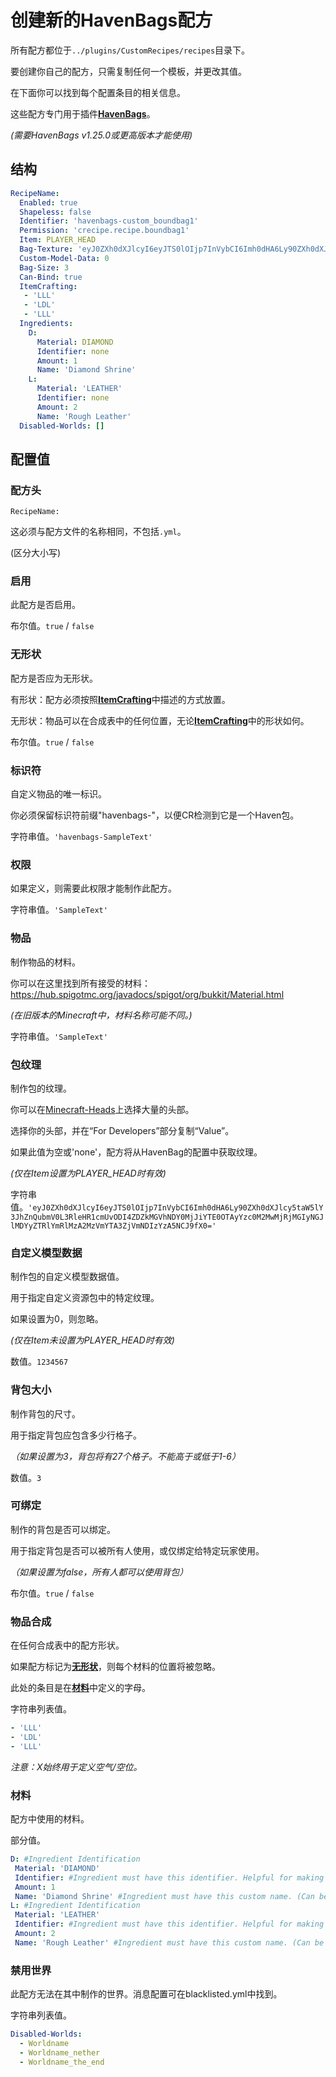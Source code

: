 # 创建新的HavenBags配方
所有配方都位于`../plugins/CustomRecipes/recipes`目录下。

要创建你自己的配方，只需复制任何一个模板，并更改其值。

在下面你可以找到每个配置条目的相关信息。

这些配方专门用于插件[**HavenBags**](https://www.spigotmc.org/resources/havenbags-shulker-like-player-bound-bags-1-17-1-21-1.110420/)。

*(需要HavenBags v1.25.0或更高版本才能使用)*

## 结构
```yaml
RecipeName: 
  Enabled: true
  Shapeless: false
  Identifier: 'havenbags-custom_boundbag1'
  Permission: 'crecipe.recipe.boundbag1'
  Item: PLAYER_HEAD
  Bag-Texture: 'eyJ0ZXh0dXJlcyI6eyJTS0lOIjp7InVybCI6Imh0dHA6Ly90ZXh0dXJlcy5taW5lY3JhZnQubmV0L3RleHR1cmUvNGNiM2FjZGMxMWNhNzQ3YmY3MTBlNTlmNGM4ZTliM2Q5NDlmZGQzNjRjNjg2OTgzMWNhODc4ZjA3NjNkMTc4NyJ9fX0='
  Custom-Model-Data: 0
  Bag-Size: 3
  Can-Bind: true
  ItemCrafting:
   - 'LLL'
   - 'LDL'
   - 'LLL'
  Ingredients:
    D:
      Material: DIAMOND
      Identifier: none
      Amount: 1
      Name: 'Diamond Shrine'
    L:
      Material: 'LEATHER'
      Identifier: none
      Amount: 2
      Name: 'Rough Leather'
  Disabled-Worlds: []
```

## 配置值

### 配方头
`RecipeName:`

这必须与配方文件的名称相同，不包括`.yml`。

(区分大小写)

### 启用
此配方是否启用。

布尔值。`true` / `false`

### 无形状
配方是否应为无形状。

有形状：配方必须按照[**ItemCrafting**](https://github.com/mehboss/CustomRecipes/wiki/HavenBags-Recipes#itemcrafting)中描述的方式放置。

无形状：物品可以在合成表中的任何位置，无论[**ItemCrafting**](https://github.com/mehboss/CustomRecipes/wiki/HavenBags-Recipes#itemcrafting)中的形状如何。

布尔值。`true` / `false`

### 标识符
自定义物品的唯一标识。

你必须保留标识符前缀"havenbags-"，以便CR检测到它是一个Haven包。

字符串值。`'havenbags-SampleText'`

### 权限
如果定义，则需要此权限才能制作此配方。

字符串值。`'SampleText'`

### 物品
制作物品的材料。

你可以在这里找到所有接受的材料：https://hub.spigotmc.org/javadocs/spigot/org/bukkit/Material.html

*(在旧版本的Minecraft中，材料名称可能不同。)*

字符串值。`'SampleText'`

### 包纹理
制作包的纹理。

你可以在[Minecraft-Heads](https://minecraft-heads.com/custom-heads)上选择大量的头部。

选择你的头部，并在“For Developers”部分复制“Value”。

如果此值为空或'none'，配方将从HavenBag的配置中获取纹理。

*(仅在Item设置为PLAYER_HEAD时有效)*

字符串值。`'eyJ0ZXh0dXJlcyI6eyJTS0lOIjp7InVybCI6Imh0dHA6Ly90ZXh0dXJlcy5taW5lY3JhZnQubmV0L3RleHR1cmUvODI4ZDZkMGVhNDY0MjJiYTE0OTAyYzc0M2MwMjRjMGIyNGJlMDYyZTRlYmRlMzA2MzVmYTA3ZjVmNDIzYzA5NCJ9fX0='`

### 自定义模型数据
制作包的自定义模型数据值。

用于指定自定义资源包中的特定纹理。

如果设置为0，则忽略。

*(仅在Item未设置为PLAYER_HEAD时有效)*

数值。`1234567`

### 背包大小
制作背包的尺寸。

用于指定背包应包含多少行格子。

*（如果设置为3，背包将有27个格子。不能高于或低于1-6）*

数值。`3`

### 可绑定
制作的背包是否可以绑定。

用于指定背包是否可以被所有人使用，或仅绑定给特定玩家使用。

*（如果设置为false，所有人都可以使用背包）*

布尔值。`true` / `false`

### 物品合成
在任何合成表中的配方形状。

如果配方标记为[**无形状**](https://github.com/mehboss/CustomRecipes/wiki/HavenBags-Recipes#shapeless)，则每个材料的位置将被忽略。

此处的条目是在[**材料**](https://github.com/mehboss/CustomRecipes/wiki/HavenBags-Recipes#ingredients)中定义的字母。

字符串列表值。
```yaml
- 'LLL'
- 'LDL'
- 'LLL'
```
*注意：X始终用于定义空气/空位。*

### 材料
配方中使用的材料。

部分值。
```yaml
D: #Ingredient Identification
 Material: 'DIAMOND'
 Identifier: #Ingredient must have this identifier. Helpful for making custom items craft more custom items. Overrides name. (Can be left empty to ignore)
 Amount: 1
 Name: 'Diamond Shrine' #Ingredient must have this custom name. (Can be left empty to ignore)
L: #Ingredient Identification
 Material: 'LEATHER'
 Identifier: #Ingredient must have this identifier. Helpful for making custom items craft more custom items. Overrides name. (Can be left empty to ignore)
 Amount: 2
 Name: 'Rough Leather' #Ingredient must have this custom name. (Can be left empty to ignore)
```

### 禁用世界
此配方无法在其中制作的世界。消息配置可在blacklisted.yml中找到。

字符串列表值。
```yml
Disabled-Worlds:
  - Worldname
  - Worldname_nether
  - Worldname_the_end
```


